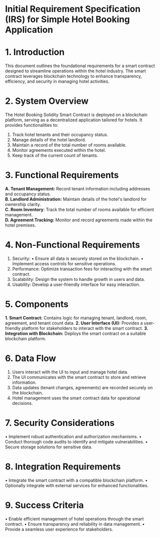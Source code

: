 # Initial Requirement Specification (IRS) for Simple Hotel Booking Application
# 1. Introduction
This document outlines the foundational requirements for a smart contract designed to streamline operations within the hotel industry. The smart contract leverages blockchain technology to enhance transparency, efficiency, and security in managing hotel activities.
# 2. System Overview
The Hotel Booking Solidity Smart Contract is deployed on a blockchain platform, serving as a decentralized application tailored for hotels. It provides functionalities to:
1.	Track hotel tenants and their occupancy status.
2.	Manage details of the hotel landlord.
3.	Maintain a record of the total number of rooms available.
4.	Monitor agreements executed within the hotel.
5.	Keep track of the current count of tenants.

# 3. Functional Requirements
**A. Tenant Management:** Record tenant information including addresses and occupancy status.</br>
**B. Landlord Administration:** Maintain details of the hotel's landlord for ownership clarity.</br>
**C. Room Inventory**: Track the total number of rooms available for efficient management.</br>
**D. Agreement Tracking:** Monitor and record agreements made within the hotel premises.</br>

# 4. Non-Functional Requirements
1.	Security:
•	Ensure all data is securely stored on the blockchain.
•	Implement access controls for sensitive operations.
2.	Performance:
Optimize transaction fees for interacting with the smart contract.
3.	Scalability:
Design the system to handle growth in users and data.
4.	Usability:
Develop a user-friendly interface for easy interaction.
# 5. Components
**1.	Smart Contract:** Contains logic for managing tenant, landlord, room, agreement, and tenant count data.
**2.	User Interface (UI):** Provides a user-friendly platform for stakeholders to interact with the smart contract.
**3.	Integration with Blockchain:** Deploys the smart contract on a suitable blockchain platform.
# 6. Data Flow
1.	Users interact with the UI to input and manage hotel data.
2.	The UI communicates with the smart contract to store and retrieve information.
3.	Data updates (tenant changes, agreements) are recorded securely on the blockchain.
4.	Hotel management uses the smart contract data for operational decisions.
   
# 7. Security Considerations
•	Implement robust authentication and authorization mechanisms.
•	Conduct thorough code audits to identify and mitigate vulnerabilities.
•	Secure storage solutions for sensitive data.

# 8. Integration Requirements
•	Integrate the smart contract with a compatible blockchain platform.
•	Optionally integrate with external services for enhanced functionalities.

# 9. Success Criteria
•	Enable efficient management of hotel operations through the smart contract.
•	Ensure transparency and reliability in data management.
•	Provide a seamless user experience for stakeholders.
